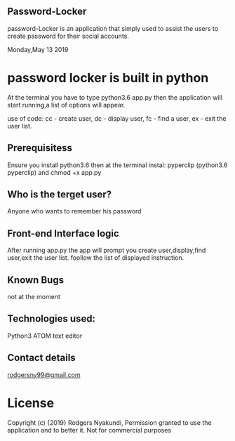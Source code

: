 ## Password-Locker

password-Locker is an application that simply used to assist the users
to create password for their social accounts.

Monday,May 13 2019

# password locker is built in python

At the terminal you have to type python3.6 app.py then the application will start running,a list of options will appear.

use of code: cc - create user, dc - display user, fc - find a user, ex - exit the user list.

## Prerequisitess

Ensure you install python3.6 then at the terminal instal:
pyperclip (python3.6 pyperclip) and
chmod +x app.py

## Who is the terget user?
Anyone who wants to remember his password

## Front-end Interface logic
After running app.py the app will prompt you create user,display,find user,exit the user list. foollow the list of displayed instruction.

## Known Bugs
not at the moment

## Technologies used:
Python3
ATOM text editor
## Contact details 
rodgersny99@gmail.com

# License
Copyright (c) {2019} Rodgers Nyakundi, Permission granted to use the application and to better it. Not for commercial purposes





